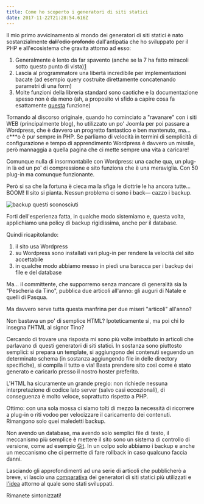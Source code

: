 ```yaml
---
title: Come ho scoperto i generatori di siti statici
date: 2017-11-22T21:28:54.616Z
---
```

Il mio primo avvicinamento al mondo dei generatori di siti statici è nato sostanzialmente ~~dall'odio profondo~~ dall'antipatia che ho sviluppato per il PHP e all'ecosistema che gravita attorno ad esso:

1. Generalmente è lento da far spavento (anche se la 7 ha fatto miracoli sotto questo punto di vista)[1]
2. Lascia al programmatore una libertà incredibile per implementazioni bacate (ad esempio query costruite direttamente concatenando parametri di una form)
3. Molte funzioni della libreria standard sono caotiche e la documentazione spesso non è da meno (ah, a proposito vi sfido a capire cosa fa esattamente [questa](http://php.net/manual/en/function.similar-text.php) funzione)

Tornando al discorso originale, quando ho cominciato a "ravanare" con i siti WEB (principalmente blog), ho utilizzato un po' Joomla per poi passare a Wordpress, che è davvero un progretto fantastico e ben mantenuto, ma... c***o è pur sempre in PHP. Se parliamo di velocità in termini di semplicità di configurazione e tempo di apprendimento Wordpress è davvero un missile, però mannaggia a quella pagina che ci mette sempre una vita a caricare!

Comunque nulla di insormontabile con Wordpress: una cache qua, un plug-in là ed un po' di compressione e sito funziona che è una meraviglia. Con 50 plug-in ma comunque funzionante. 

Però si sa che la fortuna è cieca ma la sfiga le diottrie le ha ancora tutte... BOOM! Il sito si pianta. Nessun problema ci sono i back— cazzo i backup.

![backup questi sconosciuti](/images/uploads/dubt.png)

Forti dell'esperienza fatta, in qualche modo sistemiamo e, questa volta, applichiamo una policy di backup rigidissima, anche per il database.

Quindi ricapitolando:
1. il sito usa Wordpress
2. su Wordpress sono installati vari plug-in per rendere la velocità del sito accettabile
3. in qualche modo abbiamo messo in piedi una baracca per i backup dei file e del database

Ma... il committente, che supporremo senza mancare di generalità sia la "Pescheria da Tino", pubblica due articoli all'anno: gli auguri di Natale e quelli di Pasqua.

Ma davvero serve tutta questa manfrina per due miseri "articoli" all'anno?

Non bastava un po' di semplice HTML? Ipoteticamente sì, ma poi chi lo insegna l'HTML al signor Tino?

Cercando di trovare una risposta mi sono più volte imbattuto in articoli che parlavano di questi generatori di siti statici. In sostanza sono piuttosto semplici: si prepara un template, si aggiungono dei contenuti seguendo un determinato schema (in sostanza aggiungendo file in delle directory specifiche), si compila il tutto e via! Basta prendere sito così come è stato generato e caricarlo presso il nostro hoster preferito.

L'HTML ha sicuramente un grande pregio: non richiede nessuna interpretazione di codice lato server (salvo casi eccezionali), di conseguenza è molto veloce, soprattutto rispetto a PHP.

Ottimo: con una sola mossa ci siamo tolti di mezzo la necessità di ricorrere a plug-in o riti vodoo per velocizzare il caricamento dei contenuti. Rimangono solo quei maledetti backup.

Non avendo un database, ma avendo solo semplici file di testo, il meccanismo più semplice è mettere il sito sono un sistema di controllo di versione, come ad esempio [Git](https://it.wikipedia.org/wiki/Git_(software)). In un colpo solo abbiamo i backup e anche un meccanismo che ci permette di fare rollback in caso qualcuno faccia danni.


Lasciando gli approfondimenti ad una serie di articoli che pubblicherò a breve, vi lascio una [comparativa](https://www.staticgen.com/) dei generatori di siti statici più utilizzati e [l'idea](https://jamstack.org/) attorno al quale sono stati sviluppati.

Rimanete sintonizzati!


[1]:https://hashnode.com/post/comparison-nodejs-php-c-go-python-and-ruby-cio352ydg000ym253frmfnt70
